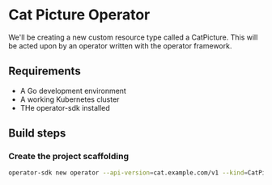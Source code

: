 # Cat Picture Operator
We'll be creating a new custom resource type called a CatPicture. This will be acted upon by an operator written with the operator framework.

## Requirements

* A Go development environment
* A working Kubernetes cluster
* THe operator-sdk installed


## Build steps

### Create the project scaffolding

```bash
operator-sdk new operator --api-version=cat.example.com/v1 --kind=CatPicture --skip-git-init
```

